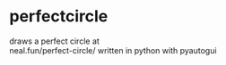 # perfectcircle
draws a perfect circle at     
neal.fun/perfect-circle/
written in python with pyautogui
